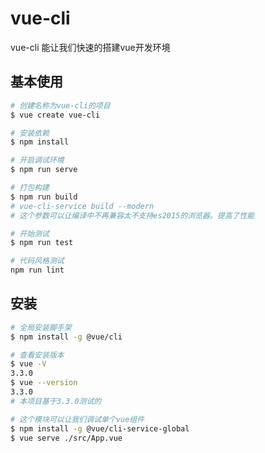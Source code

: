 # vue-cli
vue-cli 能让我们快速的搭建vue开发环境

## 基本使用

``` bash
# 创建名称为vue-cli的项目
$ vue create vue-cli

# 安装依赖
$ npm install

# 开启调试环境
$ npm run serve

# 打包构建
$ npm run build
# vue-cli-service build --modern
# 这个参数可以让编译中不再兼容太不支持es2015的浏览器。提高了性能

# 开始测试
$ npm run test

# 代码风格测试
npm run lint
```


## 安装
``` bash
# 全局安装脚手架
$ npm install -g @vue/cli

# 查看安装版本
$ vue -V
3.3.0
$ vue --version
3.3.0
# 本项目基于3.3.0测试的

# 这个模块可以让我们调试单个vue组件
$ npm install -g @vue/cli-service-global
$ vue serve ./src/App.vue
```
